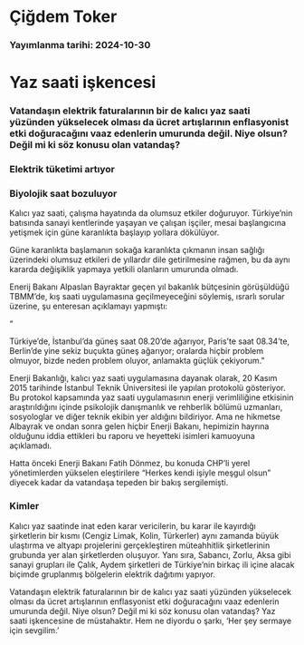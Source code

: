 # Çiğdem Toker

### Yayımlanma tarihi: 2024-10-30

# Yaz saati işkencesi


### Vatandaşın elektrik faturalarının bir de kalıcı yaz saati yüzünden yükselecek olması da ücret artışlarının enflasyonist etki doğuracağını vaaz edenlerin umurunda değil. Niye olsun? Değil mi ki söz konusu olan vatandaş?


### Elektrik tüketimi artıyor


### Biyolojik saat bozuluyor

Kalıcı yaz saati, çalışma hayatında da olumsuz etkiler doğuruyor. Türkiye’nin batısında sanayi kentlerinde yaşayan ve çalışan işçiler, mesai başlangıcına yetişmek için güne karanlıkta başlayıp yollara dökülüyor.

Güne karanlıkta başlamanın sokağa karanlıkta çıkmanın insan sağlığı üzerindeki olumsuz etkileri de yıllardır dile getirilmesine rağmen, bu da aynı kararda değişiklik yapmaya yetkili olanların umurunda olmadı.

Enerij Bakanı Alpaslan Bayraktar geçen yıl bakanlık bütçesinin görüşüldüğü TBMM’de, kış saati uygulamasına geçilmeyeceğini söylemiş, ısrarlı sorular üzerine, şu enteresan açıklamayı yapmıştı:

“

Türkiye’de, İstanbul’da güneş saat 08.20’de ağarıyor, Paris’te saat 08.34’te, Berlin’de yine sekiz buçukta güneş ağarıyor; oralarda hiçbir problem olmuyor, bizde neden problem oluyor, anlamakta güçlük çekiyorum."

Enerji Bakanlığı, kalıcı yaz saati uygulamasına dayanak olarak, 20 Kasım 2015 tarihinde İstanbul Teknik Üniversitesi ile yapılan protokolü gösteriyor. Bu protokol kapsamında yaz saati uygulamasının enerji verimliliğine etkisinin araştırıldığını içinde psikolojik danışmanlık ve rehberlik bölümü uzmanları, sosyologlar ve diğer teknik ekibin yer aldığını bildiriyor. Ama ne hikmetse Albayrak ve ondan sonra gelen hiçbir Enerji Bakanı, hepimizin hayrına olduğunu iddia ettikleri bu raporu ve heyetteki isimleri kamuoyuna açıklamadı.

Hatta önceki Enerji Bakanı Fatih Dönmez, bu konuda CHP’li yerel yönetimlerden yükselen eleştirilere “Herkes kendi işiyle meşgul olsun” diyecek kadar da vatandaşa tepeden bir bakış sergilemişti.


### Kimler

Kalıcı yaz saatinde inat eden karar vericilerin, bu karar ile kayırdığı şirketlerin bir kısmı (Cengiz Limak, Kolin, Türkerler) aynı zamanda büyük ulaştırma ve altyapı projelerini gerçekleştiren müteahhitlik şirketlerinin grubunda yer alan şirketlerden oluşuyor. Yanı sıra, Sabancı, Zorlu, Aksa gibi sanayi grupları ile Çalık, Aydem şirketleri de Türkiye’nin birkaç ili içine alacak biçimde gruplanmış bölgelerin elektrik dağıtımı yapıyor.

Vatandaşın elektrik faturalarının bir de kalıcı yaz saati yüzünden yükselecek olması da ücret artışlarının enflasyonist etki doğuracağını vaaz edenlerin umurunda değil. Niye olsun? Değil mi ki söz konusu olan vatandaş? Yaz saati işkencesine de müstahaktır. Hem ne diyordu o şarkı, ‘Her şey sermaye için sevgilim.’

